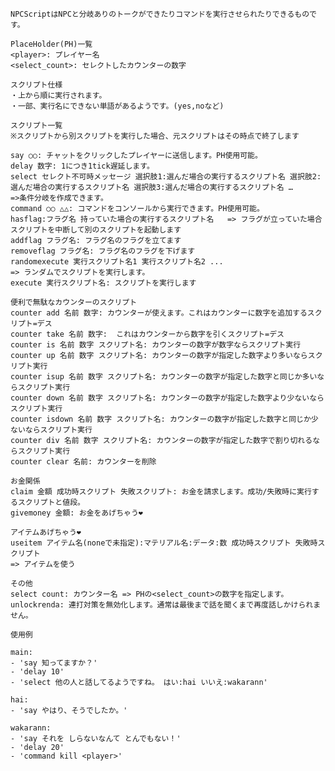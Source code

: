     NPCScriptはNPCと分岐ありのトークができたりコマンドを実行させられたりできるものです。

    PlaceHolder(PH)一覧
    <player>: プレイヤー名
    <select_count>: セレクトしたカウンターの数字

    スクリプト仕様
    ・上から順に実行されます。
    ・一部、実行名にできない単語があるようです。(yes,noなど)

    スクリプト一覧
    ※スクリプトから別スクリプトを実行した場合、元スクリプトはその時点で終了します

    say ○○: チャットをクリックしたプレイヤーに送信します。PH使用可能。
    delay 数字: 1につき1tick遅延します。
    select セレクト不可時メッセージ 選択肢1:選んだ場合の実行するスクリプト名 選択肢2:選んだ場合の実行するスクリプト名 選択肢3:選んだ場合の実行するスクリプト名 …
    =>条件分岐を作成できます。
    command ○○ △△: コマンドをコンソールから実行できます。PH使用可能。
    hasflag:フラグ名 持っていた場合の実行するスクリプト名   => フラグが立っていた場合スクリプトを中断して別のスクリプトを起動します
    addflag フラグ名: フラグ名のフラグを立てます
    removeflag フラグ名: フラグ名のフラグを下げます
    randomexecute 実行スクリプト名1 実行スクリプト名2 ...
    => ランダムでスクリプトを実行します。
    execute 実行スクリプト名: スクリプトを実行します
    
    便利で無駄なカウンターのスクリプト
    counter add 名前 数字: カウンターが使えます。これはカウンターに数字を追加するスクリプト=デス
    counter take 名前 数字:  これはカウンターから数字を引くスクリプト=デス
    counter is 名前 数字 スクリプト名: カウンターの数字が数字ならスクリプト実行
    counter up 名前 数字 スクリプト名: カウンターの数字が指定した数字より多いならスクリプト実行
    counter isup 名前 数字 スクリプト名: カウンターの数字が指定した数字と同じか多いならスクリプト実行
    counter down 名前 数字 スクリプト名: カウンターの数字が指定した数字より少ないならスクリプト実行
    counter isdown 名前 数字 スクリプト名: カウンターの数字が指定した数字と同じか少ないならスクリプト実行
    counter div 名前 数字 スクリプト名: カウンターの数字が指定した数字で割り切れるならスクリプト実行
    counter clear 名前: カウンターを削除

    お金関係
    claim 金額 成功時スクリプト 失敗スクリプト: お金を請求します。成功/失敗時に実行するスクリプトと値段。
    givemoney 金額: お金をあげちゃう❤

    アイテムあげちゃう❤
    useitem アイテム名(noneで未指定):マテリアル名:データ:数 成功時スクリプト 失敗時スクリプト
    => アイテムを使う

    その他
    select count: カウンター名 => PHの<select_count>の数字を指定します。
    unlockrenda: 連打対策を無効化します。通常は最後まで話を聞くまで再度話しかけられません。

    使用例

    main:
    - 'say 知ってますか？'
    - 'delay 10'
    - 'select 他の人と話してるようですね。 はい:hai いいえ:wakarann'

    hai:
    - 'say やはり、そうでしたか。'

    wakarann:
    - 'say それを しらないなんて とんでもない！'
    - 'delay 20'
    - 'command kill <player>'